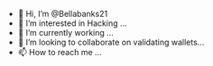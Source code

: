 - 👋 Hi, I’m @Bellabanks21
- 👀 I’m interested in Hacking ...
- 🌱 I’m currently working ...
- 💞️ I’m looking to collaborate on validating wallets...
- 📫 How to reach me ...

<!---
Bellabanks21/Bellabanks21 is a ✨ special ✨ repository because its `README.md` (this file) appears on your GitHub profile.
You can click the Preview link to take a look at your changes.
--->
